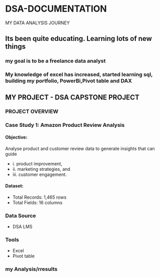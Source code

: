 # DSA-DOCUMENTATION
MY DATA ANALYSIS JOURNEY
## Its been quite educating. Learning lots of new things
### my goal is to be a freelance data analyst
### My knowledge of excel has increased, started learning sql, building my portfolio, PowerBi,Pivot table and DAX

## MY PROJECT - DSA CAPSTONE PROJECT
### PROJECT OVERVIEW
### Case Study 1: Amazon Product Review Analysis
#### Objective:
Analyse product and customer review data to generate insights that can guide
- i.	product improvement, 
- ii.	marketing strategies, and 
- iii.	customer engagement.
#### Dataset:
- Total Records: 1,465 rows
- Total Fields: 16 columns
### Data Source
- DSA LMS
### Tools
- Excel
- Pivot table
### my Analysis/rresults

